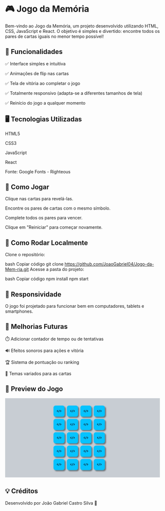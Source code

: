 # 🎮 Jogo da Memória
Bem-vindo ao Jogo da Memória, um projeto desenvolvido utilizando HTML, CSS, JavaScript e React. O objetivo é simples e divertido: encontre todos os pares de cartas iguais no menor tempo possível!

## 🚀 Funcionalidades
✅ Interface simples e intuitiva

✅ Animações de flip nas cartas

✅ Tela de vitória ao completar o jogo

✅ Totalmente responsivo (adapta-se a diferentes tamanhos de tela)

✅ Reinício do jogo a qualquer momento

## 🖥️ Tecnologias Utilizadas
HTML5

CSS3

JavaScript 

React

Fonte: Google Fonts - Righteous

## 🎯 Como Jogar
Clique nas cartas para revelá-las.

Encontre os pares de cartas com o mesmo símbolo.

Complete todos os pares para vencer.

Clique em "Reiniciar" para começar novamente.

## 🔧 Como Rodar Localmente
Clone o repositório:

bash
Copiar código
git clone https://github.com/JoaoGabriel04/Jogo-da-Mem-ria.git
Acesse a pasta do projeto:

bash
Copiar código
npm install
npm start

## 📱 Responsividade
O jogo foi projetado para funcionar bem em computadores, tablets e smartphones.

## 📝 Melhorias Futuras
⏱️ Adicionar contador de tempo ou de tentativas

🔊 Efeitos sonoros para ações e vitória

🏆 Sistema de pontuação ou ranking

🎨 Temas variados para as cartas

## 📸 Preview do Jogo
![Game Preview](public/assets/screenshots/image-1.jpg)

## 💡 Créditos
Desenvolvido por João Gabriel Castro Silva 🚀
